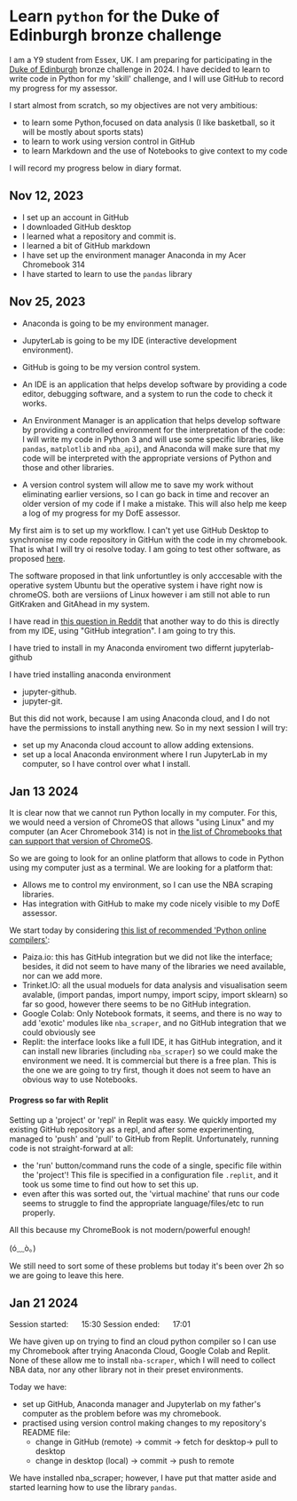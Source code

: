 # Learn `python` for the Duke of Edinburgh bronze challenge

I am a Y9 student from Essex, UK. I am preparing for participating in the [Duke of Edinburgh](https://www.dofe.org/about/) bronze challenge in 2024.
I have decided to learn to write code in Python for my 'skill' challenge, and I will use GitHub to record my progress for my assessor.

I start almost from scratch, so my objectives are not very ambitious:
- to learn some Python,focused on data analysis (I like basketball, so it will be mostly about sports stats)
- to learn to work using version control in GitHub
- to learn Markdown and the use of Notebooks to give context to my code

I will record my progress below in diary format.

## Nov 12, 2023

- I set up an account in GitHub
- I downloaded GitHub desktop
- I learned what a repository and commit is.
- I learned a bit of GitHub markdown
- I have set up the environment manager Anaconda in my Acer Chromebook 314
- I have started to learn to use the `pandas` library

## Nov 25, 2023

- Anaconda is going to be my environment manager.
- JupyterLab is going to be my IDE (interactive development environment).
- GitHub is going to be my version control system.

- An IDE is an application that helps develop software by providing a code editor, debugging software, and a system to run the code to check it works.
- An Environment Manager is an application that helps develop software by providing a controlled environment for the interpretation of the code: I will write my code in Python 3 and will use some specific libraries, like `pandas`, `matplotlib` and `nba_api`), and Anaconda will make sure that my code will be interpreted with the appropriate versions of Python and those and other libraries.
- A version control system will allow me to save my work without eliminating earlier versions, so I can go back in time and recover an older version of my code if I make a mistake. This will also help me keep a log of my progress for my DofE assessor.

My first aim is to set up my workflow. I can't yet use GitHub Desktop to synchronise my code repository in GitHun with the code in my chromebook.
That is what I will try oi resolve today. I am going to test other software, as proposed [here](https://www.systemadmin.uk/other/using-git-on-a-chromebook/).

The software proposed in that link unfortuntley is only acccesable with the operative system Ubuntu but the operative system i have right now is chromeOS. both are versiions of Linux however i am still not able to run GitKraken and GitAhead in my system.

I have read in [this question in Reddit](https://www.reddit.com/r/github/comments/mrssml/comment/guptdqt/) that another way to do this is directly from my IDE, using "GitHub integration". I am going to try this.

I have tried to install in my Anaconda enviroment two differnt jupyterlab-github

I have tried installing anaconda environment
- jupyter-github.
- jupyter-git.

But this did not work, because I am using Anaconda cloud, and I do not have the permissions to install anything new.
So in my next session I will try:
- set up my Anaconda cloud account to allow adding extensions.
- set up a local Anaconda environment where I run JupyterLab in my computer, so I have control over what I install.

## Jan 13 2024

It is clear now that we cannot run Python locally in my computer. For this, we would need a version of ChromeOS that allows "using Linux" and my computer (an Acer Chromebook 314) is not in [the list of Chromebooks that can support that version of ChromeOS](https://sites.google.com/a/chromium.org/dev/chromium-os/chrome-os-systems-supporting-linux).

So we are going to look for an online platform that allows to code in Python using my computer just as a terminal.
We are looking for a platform that:
- Allows me to control my environment, so I can use the NBA scraping libraries.
- Has integration with GitHub to make my code nicely visible to my DofE assessor.

We start today by considering [this list of recommended 'Python online compilers'](https://noeticforce.com/python-online-compiler-interpreter-code-editors):
- Paiza.io: this has GitHub integration but we did not like the interface; besides, it did not seem to have many of the libraries we need available, nor can we add more.
- Trinket.IO: all the usual moduels for data analysis and visualisation seem avalable, (import pandas, import numpy, import scipy, import sklearn) so far so good, however there seems to be no GitHub integration.
- Google Colab: Only Notebook formats, it seems, and there is no way to add 'exotic' modules like `nba_scraper`, and no GitHub integration that we could obviously see
- Replit: the interface looks like a full IDE, it has GitHub integration, and it can install new libraries (including `nba_scraper`) so we could make the environment we need. It is commercial but there is a free plan. This is the one we are going to try first, though it does not seem to have an obvious way to use Notebooks.

#### Progress so far with Replit
Setting up a 'project' or 'repl' in Replit was easy. We quickly imported my existing GitHub repository as a repl, and after some experimenting, managed to 'push' and 'pull' to GitHub from Replit.
Unfortunately, running code is not straight-forward at all:
- the 'run' button/command runs the code of a single, specific file within the 'project'! This file is specified in a configuration file `.replit`, and it took us some time to find out how to set this up.
- even after this was sorted out, the 'virtual machine' that runs our code seems to struggle to find the appropriate language/files/etc to run properly.

All this because my ChromeBook is not modern/powerful enough!

(ó﹏ò｡)

We still need to sort some of these problems but today it's been over 2h so we are going to leave this here.

## Jan 21 2024

Session started: &nbsp;&nbsp;&nbsp;&nbsp; 15:30
Session ended: &nbsp;&nbsp;&nbsp;&nbsp; 17:01

We have given up on trying to find an cloud python compiler so I can use my Chromebook after trying Anaconda Cloud, Google Colab and Replit. None of these allow me to install `nba-scraper`, which I will need to collect NBA data, nor any other library not in their preset environments. 

Today we have:
- set up GitHub, Anaconda manager and Jupyterlab on my father's computer as the problem before was my chromebook.
- practised using version control making changes to my repository's README file:
  - change in GitHub (remote) -> commit -> fetch for desktop-> pull to desktop
  - change in desktop (local) -> commit -> push to remote

We have installed nba_scraper; however, I have put that matter aside and started learning how to use the library `pandas`.




